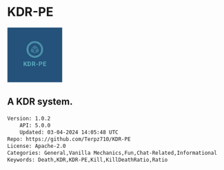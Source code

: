 # KDR-PE
<img src="https://raw.githubusercontent.com/Terpz710/KDR-PE/05a6789f8bcb9495d4c58c78183cb5a7c85ceea5/icon.png" width="128" height="128" />

## A KDR system.
```properties
Version: 1.0.2
    API: 5.0.0
    Updated: 03-04-2024 14:05:48 UTC
Repo: https://github.com/Terpz710/KDR-PE
License: Apache-2.0
Categories: General,Vanilla Mechanics,Fun,Chat-Related,Informational
Keywords: Death,KDR,KDR-PE,Kill,KillDeathRatio,Ratio
```